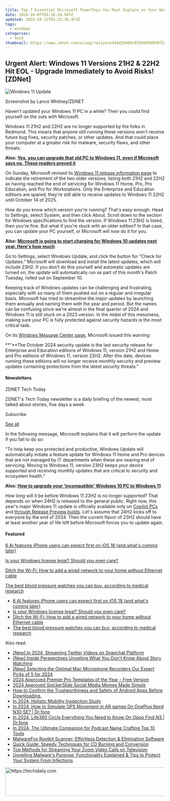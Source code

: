 ```yaml
---
title: Top 7 Essential Microsoft PowerToys You Must Explore on Your Windows PC - Insider Tips From ZDNet
date: 2024-10-07T03:18:24.947Z
updated: 2024-10-11T03:22:36.973Z
tags:
  - windows
categories:
  - tech
thumbnail: https://www.zdnet.com/a/img/resize/e544d25668c0359d59d939f24f34fc1b0f08b81b/2023/09/01/4bbc83d6-56fd-416f-844b-bcbe62a8d805/gettyimages-916511842-1.jpg?width=278&height=156&fit=crop&auto=webp
---
```


## Urgent Alert: Windows 11 Versions 21H2 & 22H2 Hit EOL - Upgrade Immediately to Avoid Risks![ZDNet]

![Windows 11 Update](https://www.zdnet.com/a/img/resize/a3d7f6204a4a80c657ff5a478fcd7dde3d2564e1/2024/09/11/b679a3e9-5816-4292-8618-8cad24cce468/figure-top-update-your-windows-11-pc-to-version-23h2-or-else.jpg?auto=webp&width=1280)

Screenshot by Lance Whitney/ZDNET

Haven't updated your Windows 11 PC in a while? Then you could find yourself on the outs with Microsoft. 

Windows 11 21H2 and 22H2 are no longer supported by the folks in Redmond. This means that anyone still running these versions won't receive future bug fixes, security patches, or other updates. And that could place your computer at a greater risk for malware, security flaws, and other threats.

**Also: [Yes, you can upgrade that old PC to Windows 11, even if Microsoft says no. These readers proved it](https://www.zdnet.com/article/yes-you-can-upgrade-that-old-pc-to-windows-11-even-if-microsoft-says-no-these-readers-proved-it/)**

On Sunday, Microsoft revised its [Windows 11 release information page](https://learn.microsoft.com/en-us/windows/release-health/windows11-release-information) to indicate the retirement of the two older versions, listing both 21H2 and 22H2 as having reached the end of servicing for Windows 11 Home, Pro, Pro Education, and Pro for Workstations. Only the Enterprise and Education editions are spared; they're still able to receive updates to Windows 11 22H2 until October 14 of 2025.

How do you know which version you're running? That's easy enough. Head to Settings, select System, and then click About. Scroll down to the section for Windows specifications to find the version. If Windows 11 23H2 is listed, then you're fine. But what if you're stuck with an older edition? In that case, you can update your PC yourself, or Microsoft will now do it for you.

**Also: [Microsoft is going to start charging for Windows 10 updates next year. Here's how much](https://www.zdnet.com/article/microsoft-is-going-to-start-charging-for-windows-10-updates-next-year-heres-how-much/)**

Go to Settings, select Windows Update, and click the button for "Check for Updates." Microsoft will download and install the latest updates, which will include 23H2\. If you don't do this yourself and automatic updates are turned on, the update will automatically run as part of this month's Patch Tuesday, rolled out on September 10.

Keeping track of Windows updates can be challenging and frustrating, especially with so many of them pushed out on a regular and irregular basis. Microsoft has tried to streamline the major updates by launching them annually and naming them with the year and period. But the names can be confusing since we're almost in the final quarter of 2024 and Windows 11 is still stuck on a 2023 version. In the midst of this messiness, making sure your PC is fully protected against security hazards is the most critical task.

On its [Windows Message Center page](https://learn.microsoft.com/en-us/windows/release-health/windows-message-center), Microsoft issued this warning:

**"**The October 2024 security update is the last security release for Enterprise and Education editions of Windows 11, version 21H2 and Home and Pro editions of Windows 11, version 22H2\. After this date, devices running these editions will no longer receive monthly security and preview updates containing protections from the latest security threats."

#### Newsletters

ZDNET Tech Today

ZDNET's Tech Today newsletter is a daily briefing of the newest, most talked about stories, five days a week.

 Subscribe

[See all](https://www.zdnet.com/newsletters/)

In the following message, Microsoft explains that it will perform the update if you fail to do so:

"To help keep you protected and productive, Windows Update will automatically initiate a feature update for Windows 11 Home and Pro devices that are not managed by IT departments when these are nearing end of servicing. Moving to Windows 11, version 23H2 keeps your device supported and receiving monthly updates that are critical to security and ecosystem health."

**Also: [How to upgrade your 'incompatible' Windows 10 PC to Windows 11](https://www.zdnet.com/article/how-to-upgrade-your-incompatible-windows-10-pc-to-windows-11/)**

How long will it be before Windows 11 23H2 is no longer supported? That depends on when 24H2 is released to the general public. Right now, this year's major Windows 11 update is officially available only on [Copilot PCs](https://support.microsoft.com/en-us/topic/kb5043950-windows-11-version-24h2-support-2fd719b6-8c26-469f-99fe-832eb1b702d7) and [through Release Preview builds](https://blogs.windows.com/windows-insider/2024/05/22/releasing-windows-11-version-24h2-to-the-release-preview-channel/). Let's assume that 24H2 kicks off to everyone by the end of 2024\. Then the current flavor of 23H2 should have at least another year of life left before Microsoft forces you to update again.

#### Featured

[6 AI features iPhone users can expect first on iOS 18 (and what's coming later)](https://www.zdnet.com/article/6-ai-features-iphone-users-can-expect-first-on-ios-18-and-whats-coming-later/ "6 AI features iPhone users can expect first on iOS 18 (and what's coming later)")

[Is your Windows license legal? Should you even care?](https://www.zdnet.com/article/is-your-windows-license-legal-should-you-even-care/ "Is your Windows license legal? Should you even care?")

[Ditch the Wi-Fi: How to add a wired network to your home without Ethernet cable](https://www.zdnet.com/article/ditch-the-wi-fi-how-to-add-a-wired-network-to-your-home-without-ethernet-cable/ "Ditch the Wi-Fi: How to add a wired network to your home without Ethernet cable")

[The best blood pressure watches you can buy, according to medical research](https://www.zdnet.com/article/best-blood-pressure-watch/ "The best blood pressure watches you can buy, according to medical research")

* [6 AI features iPhone users can expect first on iOS 18 (and what's coming later)](https://www.zdnet.com/article/6-ai-features-iphone-users-can-expect-first-on-ios-18-and-whats-coming-later/ "6 AI features iPhone users can expect first on iOS 18 (and what's coming later)")
* [Is your Windows license legal? Should you even care?](https://www.zdnet.com/article/is-your-windows-license-legal-should-you-even-care/ "Is your Windows license legal? Should you even care?")
* [Ditch the Wi-Fi: How to add a wired network to your home without Ethernet cable](https://www.zdnet.com/article/ditch-the-wi-fi-how-to-add-a-wired-network-to-your-home-without-ethernet-cable/ "Ditch the Wi-Fi: How to add a wired network to your home without Ethernet cable")
* [The best blood pressure watches you can buy, according to medical research](https://www.zdnet.com/article/best-blood-pressure-watch/ "The best blood pressure watches you can buy, according to medical research")

<ins class="adsbygoogle"
     style="display:block"
     data-ad-format="autorelaxed"
     data-ad-client="ca-pub-7571918770474297"
     data-ad-slot="1223367746"></ins>

<ins class="adsbygoogle"
     style="display:block"
     data-ad-client="ca-pub-7571918770474297"
     data-ad-slot="8358498916"
     data-ad-format="auto"
     data-full-width-responsive="true"></ins>

<span class="atpl-alsoreadstyle">Also read:</span>
<div><ul>
<li><a href="https://twitter-videos.techidaily.com/new-in-2024-streaming-twitter-videos-on-snapchat-platform/"><u>[New] In 2024, Streaming Twitter Videos on Snapchat Platform</u></a></li>
<li><a href="https://instagram-clips.techidaily.com/new-inside-perspectives-unveiling-what-you-dont-know-about-story-watching/"><u>[New] Inside Perspectives Unveiling What You Don't Know About Story Watching</u></a></li>
<li><a href="https://screen-sharing-recording.techidaily.com/new-selecting-the-optimal-mac-microphone-recorders-our-expert-picks-of-5-for-2024/"><u>[New] Selecting the Optimal Mac Microphone Recorders Our Expert Picks of 5 for 2024</u></a></li>
<li><a href="https://fox-boxes.techidaily.com/2024-approved-premier-pro-templates-of-the-year-free-version/"><u>2024 Approved Premier Pro Templates of the Year - Free Version</u></a></li>
<li><a href="https://extra-guidance.techidaily.com/2024-approved-snickerslide-social-media-memes-made-simple/"><u>2024 Approved SnickerSlide Social Media Memes Made Simple</u></a></li>
<li><a href="https://win-cloud.techidaily.com/how-to-confirm-the-trustworthiness-and-safety-of-android-apps-before-downloading/"><u>How to Confirm the Trustworthiness and Safety of Android Apps Before Downloading.</u></a></li>
<li><a href="https://some-techniques.techidaily.com/in-2024-holistic-mobility-inspection-study/"><u>In 2024, Holistic Mobility Inspection Study</u></a></li>
<li><a href="https://review-topics.techidaily.com/in-2024-how-to-simulate-gps-movement-in-ar-games-on-oneplus-nord-n30-se-drfone-by-drfone-virtual-android/"><u>In 2024, How to Simulate GPS Movement in AR games On OnePlus Nord N30 SE? | Dr.fone</u></a></li>
<li><a href="https://phone-solutions.techidaily.com/in-2024-life360-circle-everything-you-need-to-know-on-oppo-find-n3-drfone-by-drfone-virtual-android/"><u>In 2024, Life360 Circle Everything You Need to Know On Oppo Find N3 | Dr.fone</u></a></li>
<li><a href="https://article-posts.techidaily.com/in-2024-the-ultimate-companion-for-podcast-name-crafting-top-10-tools/"><u>In 2024, The Ultimate Companion for Podcast Name Crafting Top 10 Tools</u></a></li>
<li><a href="https://win-cloud.techidaily.com/malwarefox-rootkit-scanner-effortless-detection-and-elimination-software/"><u>MalwareFox Rootkit Scanner: Effortless Detection & Elimination Software</u></a></li>
<li><a href="https://win-cloud.techidaily.com/quick-guide-speedy-techniques-for-cd-burning-and-conversion/"><u>Quick Guide: Speedy Techniques for CD Burning and Conversion</u></a></li>
<li><a href="https://win-cloud.techidaily.com/top-methods-for-streaming-your-zoom-video-calls-on-television/"><u>Top Methods for Streaming Your Zoom Video Calls on Television</u></a></li>
<li><a href="https://win-cloud.techidaily.com/unveiling-malwares-purpose-functionality-explained-and-tips-to-protect-your-system-from-infections/"><u>Unveiling Malware's Purpose: Functionality Explained & Tips to Protect Your System From Infections</u></a></li>
</ul></div>

<!-- affiliate ads begin -->
<a href="https://appsumo.8odi.net/c/5597632/2075482/7443" target="_top" id="2075482">
  <img src="//a.impactradius-go.com/display-ad/7443-2075482" border="0" alt="https://techidaily.com" width="728" height="90"/>
</a>
<img height="0" width="0" src="https://appsumo.8odi.net/i/5597632/2075482/7443" style="position:absolute;visibility:hidden;" border="0" />
<!-- affiliate ads end -->

